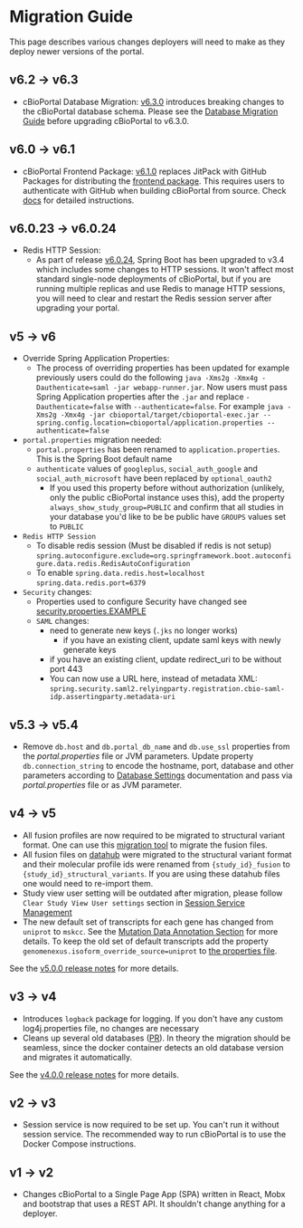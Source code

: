 # Migration Guide

This page describes various changes deployers will need to make as they deploy newer versions of the portal.

## v6.2 -> v6.3
- cBioPortal Database Migration: [v6.3.0](https://github.com/cBioPortal/cbioportal/releases/tag/v6.3.0) introduces breaking changes to the cBioPortal database schema. Please see the [Database Migration Guide](https://docs.cbioportal.org/updating-your-cbioportal-installation/#running-the-migration-script) before upgrading cBioPortal to v6.3.0.

## v6.0 -> v6.1
- cBioPortal Frontend Package: [v6.1.0](https://github.com/cBioPortal/cbioportal/releases/tag/v6.1.0) replaces JitPack with GitHub Packages for distributing the [frontend package](https://github.com/orgs/cBioPortal/packages?repo_name=cbioportal-frontend). This requires users to authenticate with GitHub when building cBioPortal from source. Check [docs](https://docs.cbioportal.org/deployment/deploy-without-docker/build-from-source/) for detailed instructions.

## v6.0.23 -> v6.0.24

- Redis HTTP Session:
    - As part of release [v6.0.24](https://github.com/cBioPortal/cbioportal/releases/tag/v6.0.24), Spring Boot has been upgraded to v3.4 which includes some changes to HTTP sessions. It won't affect most standard single-node deployments of cBioPortal, but if you are running multiple replicas and use Redis to manage HTTP sessions, you will need to clear and restart the Redis session server after upgrading your portal. 

## v5 -> v6

- Override Spring Application Properties:
  - The process of overriding properties has been updated for example previously users could do the following `java -Xms2g -Xmx4g -Dauthenticate=saml -jar webapp-runner.jar`.
  Now users must pass Spring Application properties after the `.jar` and replace `-Dauthenticate=false` with `--authenticate=false`. 
  For example `java -Xms2g -Xmx4g -jar cbioportal/target/cbioportal-exec.jar --spring.config.location=cbioportal/application.properties --authenticate=false`
- `portal.properties` migration needed:
  - `portal.properties` has been renamed to `application.properties`. This is the Spring Boot default name 
  - `authenticate` values of `googleplus`, `social_auth_google` and `social_auth_microsoft` have been replaced by `optional_oauth2`
    - If you used this property before without authorization (unlikely, only the public cBioPortal instance uses this), add the property `always_show_study_group=PUBLIC` and confirm  that all studies in your database you'd like to be be public have `GROUPS` values set to `PUBLIC`
- `Redis HTTP Session`
  - To disable redis session (Must be disabled if redis is not setup) `spring.autoconfigure.exclude=org.springframework.boot.autoconfigure.data.redis.RedisAutoConfiguration`
  - To enable `spring.data.redis.host=localhost` `spring.data.redis.port=6379`
- `Security` changes:
  - Properties used to configure Security have changed see [security.properties.EXAMPLE](deployment/customization/security.properties-Reference.md)
  - `SAML` changes:
    - need to generate new keys (`.jks` no longer works)
       - if you have an existing client, update saml keys with newly generate keys
    - if you have an existing client, update redirect_uri to be without port 443
    - You can now use a URL here, instead of metadata XML: `spring.security.saml2.relyingparty.registration.cbio-saml-idp.assertingparty.metadata-uri`

## v5.3 -> v5.4

- Remove `db.host` and `db.portal_db_name` and `db.use_ssl` properties from the _portal.properties_ file or JVM
  parameters. Update property `db.connection_string` to encode the hostname, port, database and other parameters
  according to [Database Settings](deployment/customization/portal.properties-Reference.md#Database-Settings) documentation and pass via
  _portal.properties_ file or as JVM parameter.

## v4 -> v5

- All fusion profiles are now required to be migrated to structural variant format. One can use
  this [migration tool](https://github.com/cBioPortal/datahub-study-curation-tools/tree/master/fusion-to-sv-converter)
  to migrate the fusion files.
- All fusion files on [datahub](https://github.com/cBioPortal/datahub) were migrated to the structural variant format
  and their molecular profile ids were renamed from `{study_id}_fusion` to `{study_id}_structural_variants`. If you are
  using these datahub files one would need to re-import them.
- Study view user setting will be outdated after migration, please follow `Clear Study View User settings` section
  in [Session Service Management](Session-Service-Management.md#Clear-Study-View-User-settings)
- The new default set of transcripts for each gene has changed from `uniprot` to `mskcc`. See
  the [Mutation Data Annotation Section](./mutation-data-transcript-annotation.md) for more details. To keep the old set
  of default transcripts add the property `genomenexus.isoform_override_source=uniprot`
  to [the properties file](https://docs.cbioportal.org/deployment/customization/portal.properties-reference/#properties).

See the [v5.0.0 release notes](https://github.com/cBioPortal/cbioportal/releases/tag/v5.0.0) for more details.

## v3 -> v4

- Introduces `logback` package for logging. If you don't have any custom log4j.properties file, no changes are necessary
- Cleans up several old databases ([PR](https://github.com/cBioPortal/cbioportal/pull/9360)). In theory the migration
  should be seamless, since the docker container detects an old database version and migrates it automatically.

See the [v4.0.0 release notes](https://github.com/cBioPortal/cbioportal/releases/tag/v4.0.0) for more details.

## v2 -> v3

- Session service is now required to be set up. You can't run it without session service. The recommended way to run
  cBioPortal is to use the Docker Compose instructions.

## v1 -> v2

- Changes cBioPortal to a Single Page App (SPA) written in React, Mobx and bootstrap that uses a REST API. It shouldn't
  change anything for a deployer.
